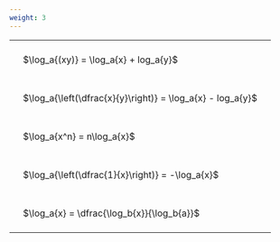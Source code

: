 ```yaml
---
weight: 3
---
```


<style type="text/css">
#T_6e59f th.col_heading {
  text-align: left;
  font-size: 1em;
}
#T_6e59f td {
  text-align: left;
  font-size: 1em;
  padding: 1.5em;
}
</style>
<table id="T_6e59f">
  <thead>
  </thead>
  <tbody>
    <tr>
      <td id="T_6e59f_row0_col0" class="data row0 col0" >$\log_a{(xy)} = \log_a{x} + log_a{y}$</td>
    </tr>
    <tr>
      <td id="T_6e59f_row1_col0" class="data row1 col0" >$\log_a{\left(\dfrac{x}{y}\right)} = \log_a{x} - log_a{y}$</td>
    </tr>
    <tr>
      <td id="T_6e59f_row2_col0" class="data row2 col0" >$\log_a{x^n} = n\log_a{x}$</td>
    </tr>
    <tr>
      <td id="T_6e59f_row3_col0" class="data row3 col0" >$\log_a{\left(\dfrac{1}{x}\right)} = -\log_a{x}$</td>
    </tr>
    <tr>
      <td id="T_6e59f_row4_col0" class="data row4 col0" >$\log_a{x} = \dfrac{\log_b{x}}{\log_b{a}}$</td>
    </tr>
  </tbody>
</table>

